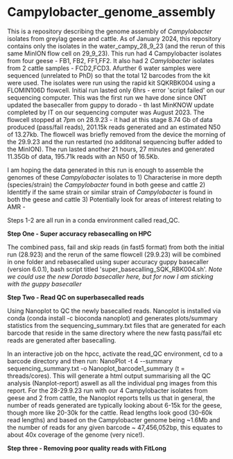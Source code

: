 # Campylobacter_genome_assembly
This is a repository describing the genome assembly of *Campylobacter* isolates from greylag geese and cattle. As of January 2024, this repository contains only the isolates in the water_campy_28_9_23 (and the rerun of this same MinION flow cell on 29_9_23). This run had 4 Campylobacter isolates from four geese - FB1, FB2, FF1,FF2. It also had 2 *Camylobacter*  isolates from 2 cattle samples - FCD2,FCD3. Afurther 6 water samples were sequenced (unrelated to PhD) so that the total 12 barcodes from the kit were used. The isolates were run using the rapid kit SQKRBK004 using a FLOMIN106D flowcell. Initial run lasted only 6hrs - error 'script failed' on our sequencing computer. This was the first run we have done since ONT updated the basecaller from guppy to dorado - th last MinKNOW update completed by IT on our sequencing computer was August 2023. The flowcell stopped at 7pm on 28.9.23 - it had at this stage 8.74 Gb of data produced (pass/fail reads), 201.15k reads generated and an estimated N50 of 13.27kb. The flowcell was briefly removed from the device the morning of the 29.9.23 and the run restarted (no additonal sequencing buffer added to the MinION). The run lasted another 21 hours, 27 minutes and generated 11.35Gb of data, 195.71k reads with an N50 of 16.5Kb.

I am hoping the data generated in this run is enough to assemble the genomes of these *Campylobacter* isolates to 1) Characterise in more depth (species/strain) the *Campylobacter* found in both geese and cattle 2) Identitfy if the same strain or similar strain of *Campylobacter* is found in both the geese and cattle 3) Potentially look for areas of interest relating to AMR - 

Steps 1-2 are all run in a conda environment called read_QC.

**Step One - Super accuracy rebasecalling on HPC**

The combined pass, fail and skip reads (in fast5 format) from both the initial run (28.923) and the rerun of the same flowcell (29.9.23) will be combined in one folder and rebasecalled using super accuracy guppy basecaller (version 6.0.1), bash script titled 'super_basecalling_SQK_RBK004.sh'. *Note we could use the new Dorado basecaller here, but for now I am sticking with the guppy basecaller*


**Step Two - Read QC on superbasecalled reads**

Using Nanoplot to QC the newly basecalled reads. Nanoplot is installed via conda (conda install -c bioconda nanoplot) and generates plots/summary statistics from the sequencing_summary.txt files that are generated for each barcode that reside in the same directory where the new fastq pass/fail etc reads are generated after basecalling. 

In an interactive job on the hpcc, activate the read_QC environment, cd to a barcode directory and then run: NanoPlot -t 4 --summary sequencing_summary.txt  -o Nanoplot_barcode1_summary (t = threads/cores). This will generate a html output summarising all the QC analysis (Nanplot-report) aswell as all the individual png images from this report. For the 28-29.9.23 run with our 4 Campylobacter isolates from geese and 2 from cattle, the Nanoplot reports tells us that in general, the number of reads generated are typically looking about 6-15k for the geese, though more like 20-30k for the cattle. Read lengths look good (30-60k read lengths) and based on the Campylobacter genome being ~1.6Mb and the number of reads for any given barcode ~ 47,456,052bp, this equates to about 40x coverage of the genome (very nice!).

**Step three - Removing poor quality reads with FitLong**

